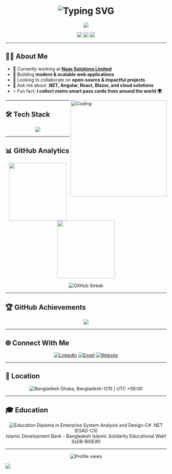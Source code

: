 <h1 align="center">
  <img src="https://readme-typing-svg.demolab.com?font=Fira+Code&weight=600&size=25&duration=4000&pause=1000&color=8E2DE2&center=true&vCenter=true&width=435&lines=Welcome+to+my+Code+Camp!;I'm+Md.+Yousuf+Mansur;Full-Stack+Developer;Open-Source+Contributor" alt="Typing SVG" />
</h1>

<p align="center">
  <img src="https://capsule-render.vercel.app/api?type=waving&color=gradient&text=Full-Stack%20Developer&height=100&section=header&animation=fadeIn&fontColor=fff&fontSize=40&fontAlignY=40"/>
</p>

<p align="center">
  <a href="https://www.linkedin.com/in/md-yousuf-mansur/"><img src="https://img.shields.io/badge/-LinkedIn-0077B5?style=for-the-badge&logo=linkedin&logoColor=white"/></a>
  <a href="mailto:mansurmdyousuf@gmail.com"><img src="https://img.shields.io/badge/-Email-D14836?style=for-the-badge&logo=gmail&logoColor=white"/></a>
  <a href="http://www.sarkarpalaceinfostore.com"><img src="https://img.shields.io/badge/-Website-1a73e8?style=for-the-badge&logo=google-chrome&logoColor=white"/></a>
</p>

---

## 👨‍💻 About Me
- 🔭 Currently working at **[Naas Solutions Limited](https://naasbd.com/)**  
- 🚀 Building **modern & scalable web applications**  
- 👯 Looking to collaborate on **open-source & impactful projects**  
- 💬 Ask me about **.NET, Angular, React, Blazor, and cloud solutions**  
- ⚡ Fun fact: **I collect metro smart pass cards from around the world 🌍**  

<img align="right" alt="Coding" width="300" src="https://cdn.dribbble.com/users/1162077/screenshots/3848914/programmer.gif"/>

---

## 🛠️ Tech Stack  

<p align="center">
  <img src="https://skillicons.dev/icons?i=cs,dotnet,angular,react,js,ts,html,css,tailwind,bootstrap,git,github,mysql,azure&perline=7" />
</p>

---

## 📊 GitHub Analytics  

<p align="center">
  <img height="180em" src="https://github-readme-stats.vercel.app/api?username=yousuf-mansur&show_icons=true&theme=algolia&include_all_commits=true&count_private=true"/>
  <img height="180em" src="https://github-readme-stats.vercel.app/api/top-langs/?username=yousuf-mansur&layout=compact&langs_count=8&theme=algolia"/>
</p>

<p align="center">
  <img src="https://github-readme-streak-stats.herokuapp.com/?user=yousuf-mansur&theme=algolia" alt="GitHub Streak" />
</p>

---

## 🏆 GitHub Achievements  

<p align="center">
  <img src="https://github-profile-trophy.vercel.app/?username=yousuf-mansur&theme=algolia&no-frame=false&no-bg=false&margin-w=4"/>
</p>

---

## 🌐 Connect With Me  

<p align="center">
  <a href="https://www.linkedin.com/in/md-yousuf-mansur/" target="_blank"><img src="https://img.icons8.com/fluent/48/000000/linkedin.png" alt="LinkedIn"/></a>
  <a href="mailto:mansurmdyousuf@gmail.com" target="_blank"><img src="https://img.icons8.com/fluent/48/000000/gmail.png" alt="Email"/></a>
  <a href="http://www.sarkarpalaceinfostore.com" target="_blank"><img src="https://img.icons8.com/fluent/48/000000/domain.png" alt="Website"/></a>
</p>

---

## 📍 Location  

<p align="center">
  <img src="https://img.icons8.com/color/48/000000/bangladesh.png" alt="Bangladesh"/>
  Dhaka, Bangladesh-1215 | UTC +06:00
</p>

---

## 🎓 Education  

<p align="center">
  <img src="https://img.icons8.com/color/48/000000/graduation-cap.png" alt="Education"/>
  Diploma in Enterprise System Analysis and Design-C# .NET (ESAD-CS)  
  <br>
  Islamic Development Bank - Bangladesh Islamic Solidarity Educational Wakf (IsDB-BISEW)
</p>

---

<p align="center">
  <img src="https://komarev.com/ghpvc/?username=yousuf-mansur&label=Profile%20views&color=0e75b6&style=flat" alt="Profile views"/>
</p>

<img src="https://capsule-render.vercel.app/api?type=waving&color=gradient&height=100&section=footer"/>
